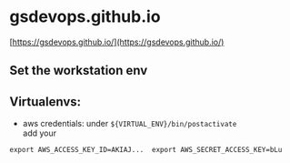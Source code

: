 
# gsdevops.github.io
[https://gsdevops.github.io/](https://gsdevops.github.io/)

## Set the workstation env


## Virtualenvs:

* aws credentials:
under `${VIRTUAL_ENV}/bin/postactivate`  
 add your 
```shell 
export AWS_ACCESS_KEY_ID=AKIAJ...  export AWS_SECRET_ACCESS_KEY=bLu
```



